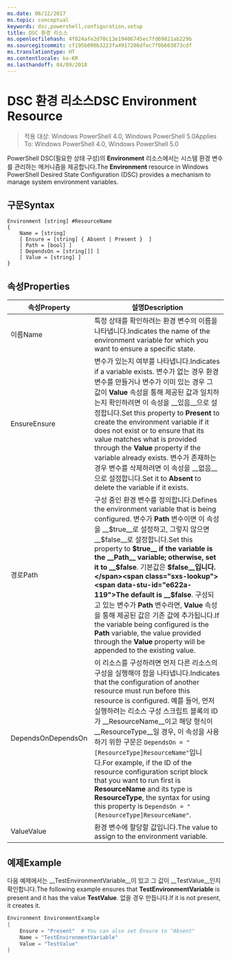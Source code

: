```yaml
---
ms.date: 06/12/2017
ms.topic: conceptual
keywords: dsc,powershell,configuration,setup
title: DSC 환경 리소스
ms.openlocfilehash: 4f024afe2d70c13e19406745ec7fd69821ab229b
ms.sourcegitcommit: cf195b090b3223fa4917206dfec7f0b603873cdf
ms.translationtype: HT
ms.contentlocale: ko-KR
ms.lasthandoff: 04/09/2018
---
```

# <a name="dsc-environment-resource"></a><span data-ttu-id="e622a-103">DSC 환경 리소스</span><span class="sxs-lookup"><span data-stu-id="e622a-103">DSC Environment Resource</span></span>

> <span data-ttu-id="e622a-104">적용 대상: Windows PowerShell 4.0, Windows PowerShell 5.0</span><span class="sxs-lookup"><span data-stu-id="e622a-104">Applies To: Windows PowerShell 4.0, Windows PowerShell 5.0</span></span>

<span data-ttu-id="e622a-105">PowerShell DSC(필요한 상태 구성)의 __Environment__ 리소스에서는 시스템 환경 변수를 관리하는 메커니즘을 제공합니다.</span><span class="sxs-lookup"><span data-stu-id="e622a-105">The __Environment__ resource in Windows PowerShell Desired State Configuration (DSC) provides a mechanism to manage system environment variables.</span></span>

## <a name="syntax"></a><span data-ttu-id="e622a-106">구문</span><span class="sxs-lookup"><span data-stu-id="e622a-106">Syntax</span></span>
``` mof
Environment [string] #ResourceName
{
    Name = [string]
    [ Ensure = [string] { Absent | Present }  ]
    [ Path = [bool] ]
    [ DependsOn = [string[]] ]
    [ Value = [string] ]
}
```

## <a name="properties"></a><span data-ttu-id="e622a-107">속성</span><span class="sxs-lookup"><span data-stu-id="e622a-107">Properties</span></span>

|  <span data-ttu-id="e622a-108">속성</span><span class="sxs-lookup"><span data-stu-id="e622a-108">Property</span></span>  |  <span data-ttu-id="e622a-109">설명</span><span class="sxs-lookup"><span data-stu-id="e622a-109">Description</span></span>   |
|---|---|
| <span data-ttu-id="e622a-110">이름</span><span class="sxs-lookup"><span data-stu-id="e622a-110">Name</span></span>| <span data-ttu-id="e622a-111">특정 상태를 확인하려는 환경 변수의 이름을 나타냅니다.</span><span class="sxs-lookup"><span data-stu-id="e622a-111">Indicates the name of the environment variable for which you want to ensure a specific state.</span></span>|
| <span data-ttu-id="e622a-112">Ensure</span><span class="sxs-lookup"><span data-stu-id="e622a-112">Ensure</span></span>| <span data-ttu-id="e622a-113">변수가 있는지 여부를 나타냅니다.</span><span class="sxs-lookup"><span data-stu-id="e622a-113">Indicates if a variable exists.</span></span> <span data-ttu-id="e622a-114">변수가 없는 경우 환경 변수를 만들거나 변수가 이미 있는 경우 그 값이 __Value__ 속성을 통해 제공된 값과 일치하는지 확인하려면 이 속성을 __있음__으로 설정합니다.</span><span class="sxs-lookup"><span data-stu-id="e622a-114">Set this property to __Present__ to create the environment variable if it does not exist or to ensure that its value matches what is provided through the __Value__ property if the variable already exists.</span></span> <span data-ttu-id="e622a-115">변수가 존재하는 경우 변수를 삭제하려면 이 속성을 __없음__으로 설정합니다.</span><span class="sxs-lookup"><span data-stu-id="e622a-115">Set it to __Absent__ to delete the variable if it exists.</span></span>|
| <span data-ttu-id="e622a-116">경로</span><span class="sxs-lookup"><span data-stu-id="e622a-116">Path</span></span>| <span data-ttu-id="e622a-117">구성 중인 환경 변수를 정의합니다.</span><span class="sxs-lookup"><span data-stu-id="e622a-117">Defines the environment variable that is being configured.</span></span> <span data-ttu-id="e622a-118">변수가 __Path__ 변수이면 이 속성을 __$true__로 설정하고, 그렇지 않으면 __$false__로 설정합니다.</span><span class="sxs-lookup"><span data-stu-id="e622a-118">Set this property to __$true__ if the variable is the __Path__ variable; otherwise, set it to __$false__.</span></span> <span data-ttu-id="e622a-119">기본값은 __$false__입니다.</span><span class="sxs-lookup"><span data-stu-id="e622a-119">The default is __$false__.</span></span> <span data-ttu-id="e622a-120">구성되고 있는 변수가 __Path__ 변수라면, __Value__ 속성을 통해 제공된 값은 기존 값에 추가됩니다.</span><span class="sxs-lookup"><span data-stu-id="e622a-120">If the variable being configured is the __Path__ variable, the value provided through the __Value__ property will be appended to the existing value.</span></span>|
| <span data-ttu-id="e622a-121">DependsOn</span><span class="sxs-lookup"><span data-stu-id="e622a-121">DependsOn</span></span> | <span data-ttu-id="e622a-122">이 리소스를 구성하려면 먼저 다른 리소스의 구성을 실행해야 함을 나타냅니다.</span><span class="sxs-lookup"><span data-stu-id="e622a-122">Indicates that the configuration of another resource must run before this resource is configured.</span></span> <span data-ttu-id="e622a-123">예를 들어, 먼저 실행하려는 리소스 구성 스크립트 블록의 ID가 __ResourceName__이고 해당 형식이 __ResourceType__일 경우, 이 속성을 사용하기 위한 구문은 `DependsOn = "[ResourceType]ResourceName"`입니다.</span><span class="sxs-lookup"><span data-stu-id="e622a-123">For example, if the ID of the resource configuration script block that you want to run first is __ResourceName__ and its type is __ResourceType__, the syntax for using this property is `DependsOn = "[ResourceType]ResourceName"`.</span></span>|
| <span data-ttu-id="e622a-124">Value</span><span class="sxs-lookup"><span data-stu-id="e622a-124">Value</span></span>| <span data-ttu-id="e622a-125">환경 변수에 할당할 값입니다.</span><span class="sxs-lookup"><span data-stu-id="e622a-125">The value to assign to the environment variable.</span></span>|

## <a name="example"></a><span data-ttu-id="e622a-126">예제</span><span class="sxs-lookup"><span data-stu-id="e622a-126">Example</span></span>

<span data-ttu-id="e622a-127">다음 예제에서는 __TestEnvironmentVariable__이 있고 그 값이 __TestValue__인지 확인합니다.</span><span class="sxs-lookup"><span data-stu-id="e622a-127">The following example ensures that __TestEnvironmentVariable__ is present and it has the value __TestValue__.</span></span> <span data-ttu-id="e622a-128">없을 경우 만듭니다.</span><span class="sxs-lookup"><span data-stu-id="e622a-128">If it is not present, it creates it.</span></span>

```powershell
Environment EnvironmentExample
{
    Ensure = "Present"  # You can also set Ensure to "Absent"
    Name = "TestEnvironmentVariable"
    Value = "TestValue"
}
```
